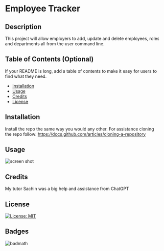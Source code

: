 # Employee Tracker

## Description

This project will allow employers to add, update and delete employees, roles and departments all from the user command line.

## Table of Contents (Optional)

If your README is long, add a table of contents to make it easy for users to find what they need.

- [Installation](#installation)
- [Usage](#usage)
- [Credits](#credits)
- [License](#license)

## Installation

Install the repo the same way you would any other.
For assistance cloning the repo follow: https://docs.github.com/articles/cloning-a-repository


## Usage

![screen shot](<Screenshot 2024-05-20 at 5.16.33 PM.png>) 
## Credits

My tutor Sachin was a big help and assistance from ChatGPT

## License

[![License: MIT](https://img.shields.io/badge/License-MIT-yellow.svg)](https://opensource.org/licenses/MIT)

## Badges

![badmath](https://img.shields.io/github/languages/top/lernantino/badmath)

